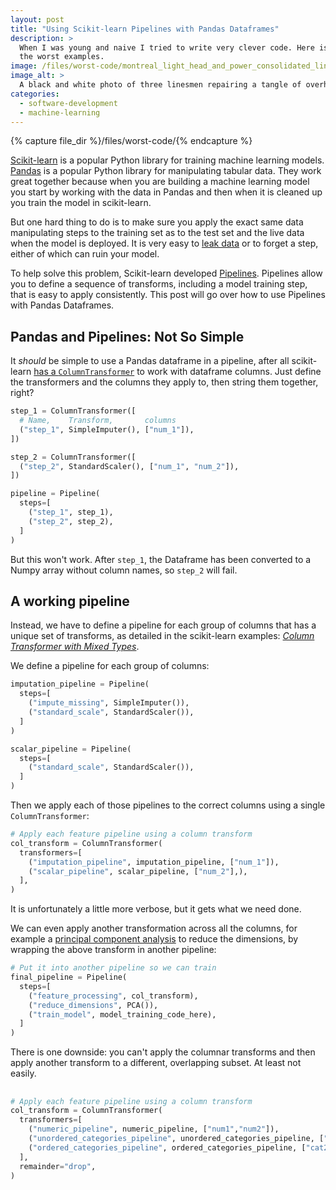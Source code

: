 ```yaml
---
layout: post
title: "Using Scikit-learn Pipelines with Pandas Dataframes"
description: >
  When I was young and naive I tried to write very clever code. Here is one of
  the worst examples.
image: /files/worst-code/montreal_light_head_and_power_consolidated_linesmen_1928.jpg
image_alt: >
  A black and white photo of three linesmen repairing a tangle of overhead wires.
categories:
  - software-development
  - machine-learning
---
```


{% capture file_dir %}/files/worst-code/{% endcapture %}

[Scikit-learn][sklearn] is a popular Python library for training machine
learning models. [Pandas][pandas] is a popular Python library for manipulating
tabular data. They work great together because when you are building a machine
learning model you start by working with the data in Pandas and then when it
is cleaned up you train the model in scikit-learn.

[sklearn]: https://scikit-learn.org
[pandas]: https://pandas.pydata.org/

But one hard thing to do is to make sure you apply the exact same data
manipulating steps to the training set as to the test set and the live data
when the model is deployed. It is very easy to [leak data][leak] or to forget
a step, either of which can ruin your model.

[leak]: https://en.wikipedia.org/wiki/Leakage_(machine_learning)

To help solve this problem, Scikit-learn developed [Pipelines][pipelines].
Pipelines allow you to define a sequence of transforms, including a model
training step, that is easy to apply consistently. This post will go over how
to use Pipelines with Pandas Dataframes.

[pipelines]: https://scikit-learn.org/stable/modules/generated/sklearn.pipeline.Pipeline.html

## Pandas and Pipelines: Not So Simple

It _should_ be simple to use a Pandas dataframe in a pipeline, after all
scikit-learn [has a `ColumnTransformer`][col_trans] to work with dataframe
columns. Just define the transformers and the columns they apply to, then
string them together, right?

[col_trans]: https://scikit-learn.org/stable/modules/generated/sklearn.compose.ColumnTransformer.html#sklearn.compose.ColumnTransformer

```python
step_1 = ColumnTransformer([
  # Name,    Transform,       columns
  ("step_1", SimpleImputer(), ["num_1"]),
])

step_2 = ColumnTransformer([
  ("step_2", StandardScaler(), ["num_1", "num_2"]),
])

pipeline = Pipeline(
  steps=[
    ("step_1", step_1), 
    ("step_2", step_2), 
  ]
)
```

But this won't work. After `step_1`, the Dataframe has been converted to a
Numpy array without column names, so `step_2` will fail.

## A working pipeline

Instead, we have to define a pipeline for each group of columns that has a
unique set of transforms, as detailed in the scikit-learn examples: [_Column
Transformer with Mixed Types_][mixed_types].

[mixed_types]: https://scikit-learn.org/stable/auto_examples/compose/plot_column_transformer_mixed_types.html

We define a pipeline for each group of columns:

```python
imputation_pipeline = Pipeline(
  steps=[
    ("impute_missing", SimpleImputer()),
    ("standard_scale", StandardScaler()),
  ]
)

scalar_pipeline = Pipeline(
  steps=[
    ("standard_scale", StandardScaler()),
  ]
)
```

Then we apply each of those pipelines to the correct columns using a single
`ColumnTransformer`:

```python
# Apply each feature pipeline using a column transform
col_transform = ColumnTransformer(
  transformers=[
    ("imputation_pipeline", imputation_pipeline, ["num_1"]),
    ("scalar_pipeline", scalar_pipeline, ["num_2"],),
  ],
)
```

It is unfortunately a little more verbose, but it gets what we need done.

We can even apply another transformation across all the columns, for example a
[principal component analysis][pca] to reduce the dimensions, by wrapping the
above transform in another pipeline:

[pca]: https://en.wikipedia.org/wiki/Principal_component_analysis

```python
# Put it into another pipeline so we can train
final_pipeline = Pipeline(
  steps=[
    ("feature_processing", col_transform),
    ("reduce_dimensions", PCA()),
    ("train_model", model_training_code_here),
  ]
)

```

There is one downside: you can't apply the columnar transforms and then apply
another transform to a different, overlapping subset. At least not easily.

##

```python
# Apply each feature pipeline using a column transform
col_transform = ColumnTransformer(
  transformers=[
    ("numeric_pipeline", numeric_pipeline, ["num1","num2"]),
    ("unordered_categories_pipeline", unordered_categories_pipeline, ["cat1"],),
    ("ordered_categories_pipeline", ordered_categories_pipeline, ["cat2"],),
  ],
  remainder="drop",
)

```
